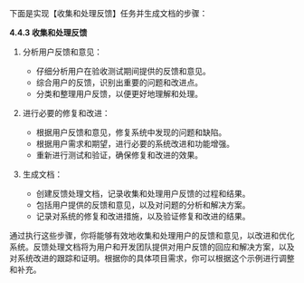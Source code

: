 下面是实现【收集和处理反馈】任务并生成文档的步骤：

**4.4.3 收集和处理反馈**

1. 分析用户反馈和意见：

   - 仔细分析用户在验收测试期间提供的反馈和意见。
   - 综合用户的反馈，识别出重要的问题和改进点。
   - 分类和整理用户反馈，以便更好地理解和处理。

2. 进行必要的修复和改进：

   - 根据用户反馈和意见，修复系统中发现的问题和缺陷。
   - 根据用户需求和期望，进行必要的系统改进和功能增强。
   - 重新进行测试和验证，确保修复和改进的效果。

3. 生成文档：

   - 创建反馈处理文档，记录收集和处理用户反馈的过程和结果。
   - 包括用户提供的反馈和意见，以及对问题的分析和解决方案。
   - 记录对系统的修复和改进措施，以及验证修复和改进的结果。

通过执行这些步骤，你将能够有效地收集和处理用户的反馈和意见，以改进和优化系统。反馈处理文档将为用户和开发团队提供对用户反馈的回应和解决方案，以及对系统改进的跟踪和证明。根据你的具体项目需求，你可以根据这个示例进行调整和补充。
